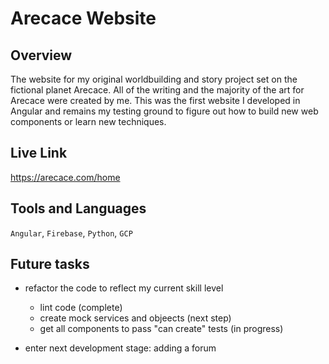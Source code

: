 # Arecace Website
## Overview
The website for my original worldbuilding and story project set on the fictional planet Arecace. All of the writing and the majority of the art for Arecace were created by me. This was the first website I developed in Angular and remains my testing ground to figure out how to build new web components or learn new techniques.

## Live Link
https://arecace.com/home

## Tools and Languages
`Angular`, `Firebase`, `Python`, `GCP`

## Future tasks
- refactor the code to reflect my current skill level
  - lint code (complete)
  - create mock services and objeects (next step)
  - get all components to pass "can create" tests (in progress)
  
- enter next development stage: adding a forum
